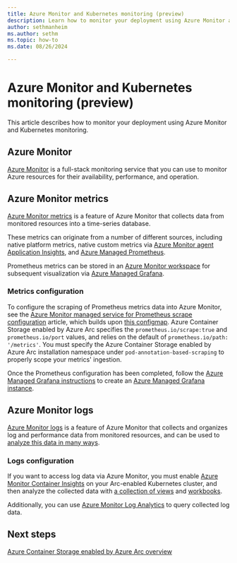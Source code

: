 ```yaml
---
title: Azure Monitor and Kubernetes monitoring (preview)
description: Learn how to monitor your deployment using Azure Monitor and Kubernetes monitoring in Azure Container Storage enabled by Azure Arc.
author: sethmanheim
ms.author: sethm
ms.topic: how-to
ms.date: 08/26/2024

---
```


# Azure Monitor and Kubernetes monitoring (preview)

This article describes how to monitor your deployment using Azure Monitor and Kubernetes monitoring.

## Azure Monitor

[Azure Monitor](/azure/azure-monitor/essentials/monitor-azure-resource) is a full-stack monitoring service that you can use to monitor Azure resources for their availability, performance, and operation.

## Azure Monitor metrics

[Azure Monitor metrics](/azure/azure-monitor/essentials/data-platform-metrics) is a feature of Azure Monitor that collects data from monitored resources into a time-series database.

These metrics can originate from a number of different sources, including native platform metrics, native custom metrics via [Azure Monitor agent Application Insights](/azure/azure-monitor/insights/insights-overview), and [Azure Managed Prometheus](/azure/azure-monitor/essentials/prometheus-metrics-overview).

Prometheus metrics can be stored in an [Azure Monitor workspace](/azure/azure-monitor/essentials/azure-monitor-workspace-overview) for subsequent visualization via [Azure Managed Grafana](/azure/managed-grafana/overview).

### Metrics configuration

To configure the scraping of Prometheus metrics data into Azure Monitor, see the [Azure Monitor managed service for Prometheus scrape configuration](/azure/azure-monitor/containers/prometheus-metrics-scrape-configuration#enable-pod-annotation-based-scraping) article, which builds upon [this configmap](https://aka.ms/azureprometheus-addon-settings-configmap). Azure Container Storage enabled by Azure Arc specifies the `prometheus.io/scrape:true` and `prometheus.io/port` values, and relies on the default of `prometheus.io/path: '/metrics'`. You must specify the Azure Container Storage enabled by Azure Arc installation namespace under `pod-annotation-based-scraping` to properly scope your metrics' ingestion.

Once the Prometheus configuration has been completed, follow the [Azure Managed Grafana instructions](/azure/managed-grafana/overview) to create an [Azure Managed Grafana instance](/azure/managed-grafana/quickstart-managed-grafana-portal).

## Azure Monitor logs

[Azure Monitor logs](/azure/azure-monitor/logs/data-platform-logs) is a feature of Azure Monitor that collects and organizes log and performance data from monitored resources, and can be used to [analyze this data in many ways](/azure/azure-monitor/logs/data-platform-logs#what-can-you-do-with-azure-monitor-logs).

### Logs configuration

If you want to access log data via Azure Monitor, you must enable [Azure Monitor Container Insights](/azure/azure-monitor/containers/container-insights-overview) on your Arc-enabled Kubernetes cluster, and then analyze the collected data with [a collection of views](/azure/azure-monitor/containers/container-insights-analyze) and [workbooks](/azure/azure-monitor/containers/container-insights-reports).

Additionally, you can use [Azure Monitor Log Analytics](/azure/azure-monitor/logs/log-analytics-tutorial) to query collected log data.

## Next steps

[Azure Container Storage enabled by Azure Arc overview](overview.md)
